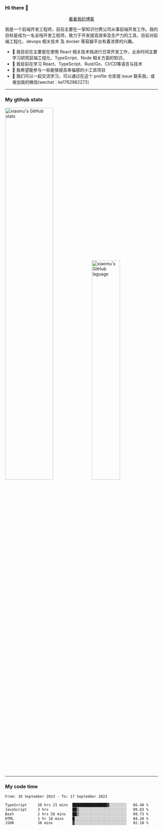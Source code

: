 ### Hi there 👋

<p align="center">
  <a href="https://real-jacket.github.io">看看我的博客</a>
</p>

我是一个前端开发工程师，目前主要在一家知识付费公司从事前端开发工作。我的目标是成为一名全栈开发工程师，致力于开发提高效率及生产力的工具，目前对前端工程化、devops 相关技术 及 docker 等容器平台有着浓厚的兴趣。

- 🔭 我目前在主要是在使用 React 相关技术栈进行日常开发工作，业余时间主要学习研究前端工程化、TypeScript、Node 相关方面的知识。
- 🌱 我目前在学习 React、TypeScript、Rust/Go、CI/CD等语言与技术
- 👯 我希望能参与一些能够提高幸福感的小工具项目
- 💬 我们可以一起交流学习，可以通过在这个 profile 仓库提 issue 联系我，或者加我的微信(wechat：ke1762982273）

***

### My gtihub stats

<a><img src="https://github-readme-stats-git-masterrstaa-rickstaa.vercel.app/api?username=real-jacket&&show_icons=true" title="xiaomu's GitHub stats" alt="xiaomu's GitHub stats" style="width:56%;"/></a>
<a><img src="https://github-readme-stats-git-masterrstaa-rickstaa.vercel.app/api/top-langs/?username=real-jacket&layout=compact" title="xiaomu's GitHub laguage" alt="xiaomu's GitHub laguage" style="width:43%;"/><a/>

***

### My code time

<!--START_SECTION:waka-->

```txt
From: 10 September 2023 - To: 17 September 2023

TypeScript     20 hrs 21 mins  ████████████████▓░░░░░░░░   66.48 %
JavaScript     3 hrs           ██▒░░░░░░░░░░░░░░░░░░░░░░   09.83 %
Bash           2 hrs 58 mins   ██▒░░░░░░░░░░░░░░░░░░░░░░   09.73 %
HTML           1 hr 18 mins    █░░░░░░░░░░░░░░░░░░░░░░░░   04.28 %
JSON           38 mins         ▓░░░░░░░░░░░░░░░░░░░░░░░░   02.10 %
```

<!--END_SECTION:waka-->
